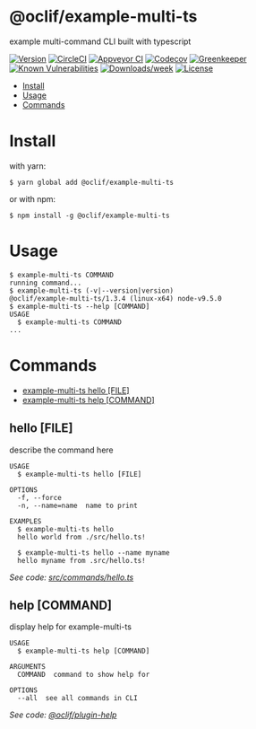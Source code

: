 @oclif/example-multi-ts
=======================

example multi-command CLI built with typescript

[![Version](https://img.shields.io/npm/v/@oclif/example-multi-ts.svg)](https://npmjs.org/package/@oclif/example-multi-ts)
[![CircleCI](https://circleci.com/gh/oclif/example-multi-ts/tree/master.svg?style=shield)](https://circleci.com/gh/oclif/example-multi-ts/tree/master)
[![Appveyor CI](https://ci.appveyor.com/api/projects/status/github/oclif/example-multi-ts?branch=master&svg=true)](https://ci.appveyor.com/project/heroku/example-multi-ts/branch/master)
[![Codecov](https://codecov.io/gh/oclif/example-multi-ts/branch/master/graph/badge.svg)](https://codecov.io/gh/oclif/example-multi-ts)
[![Greenkeeper](https://badges.greenkeeper.io/oclif/example-multi-ts.svg)](https://greenkeeper.io/)
[![Known Vulnerabilities](https://snyk.io/test/github/oclif/example-multi-ts/badge.svg)](https://snyk.io/test/github/oclif/example-multi-ts)
[![Downloads/week](https://img.shields.io/npm/dw/@oclif/example-multi-ts.svg)](https://npmjs.org/package/@oclif/example-multi-ts)
[![License](https://img.shields.io/npm/l/@oclif/example-multi-ts.svg)](https://github.com/oclif/example-multi-ts/blob/master/package.json)

<!-- toc -->
* [Install](#install)
* [Usage](#usage)
* [Commands](#commands)
<!-- tocstop -->
<!-- install -->
# Install

with yarn:
```
$ yarn global add @oclif/example-multi-ts
```

or with npm:
```
$ npm install -g @oclif/example-multi-ts
```
<!-- installstop -->
<!-- usage -->
# Usage

```sh-session
$ example-multi-ts COMMAND
running command...
$ example-multi-ts (-v|--version|version)
@oclif/example-multi-ts/1.3.4 (linux-x64) node-v9.5.0
$ example-multi-ts --help [COMMAND]
USAGE
  $ example-multi-ts COMMAND
...
```
<!-- usagestop -->
<!-- commands -->
# Commands

* [example-multi-ts hello [FILE]](#hello-file)
* [example-multi-ts help [COMMAND]](#help-command)
## hello [FILE]

describe the command here

```
USAGE
  $ example-multi-ts hello [FILE]

OPTIONS
  -f, --force
  -n, --name=name  name to print

EXAMPLES
  $ example-multi-ts hello
  hello world from ./src/hello.ts!

  $ example-multi-ts hello --name myname
  hello myname from .src/hello.ts!
```

_See code: [src/commands/hello.ts](https://github.com/oclif/example-multi-ts/blob/v1.3.5/src/commands/hello.ts)_

## help [COMMAND]

display help for example-multi-ts

```
USAGE
  $ example-multi-ts help [COMMAND]

ARGUMENTS
  COMMAND  command to show help for

OPTIONS
  --all  see all commands in CLI
```

_See code: [@oclif/plugin-help](https://github.com/oclif/plugin-help/blob/v1.0.5/src/commands/help.ts)_
<!-- commandsstop -->
